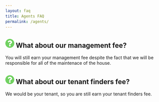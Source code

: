 ```yaml
---
layout: faq
title: Agents FAQ
permalink: /agents/
---
```


<div class="row">
	<div class="col-md-12">
		<h2>
			<img class="question-mark" src="/images/question-mark.png" />
			What about our management fee?
		</h2>
		<p>You will still earn your management fee despite the fact that we will be responsible for all of the maintenace of the house.</p>
	</div>
</div>
<div class="row">
	<div class="col-md-12">
		<h2>
			<img class="question-mark" src="/images/question-mark.png" />
			What about our tenant finders fee?
		</h2>
		<p>We would be your tenant, so you are still earn your tenant finders fee.</p>
	</div>
</div>
